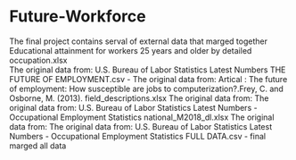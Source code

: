 # Future-Workforce
The final project contains serval of external data that marged together
Educational attainment for workers 25 years and older by detailed occupation.xlsx	
The original data from: U.S. Bureau of Labor Statistics Latest Numbers
THE FUTURE OF EMPLOYMENT.csv	- The original data from:
Artical : The future of employment: How susceptible are jobs to computerization?.Frey, C. and Osborne, M. (2013). 
field_descriptions.xlsx  The original data from:
The original data from: U.S. Bureau of Labor Statistics Latest Numbers - Occupational Employment Statistics
national_M2018_dl.xlsx  The original data from:
The original data from: U.S. Bureau of Labor Statistics Latest Numbers - Occupational Employment Statistics
FULL DATA.csv - final marged all data
